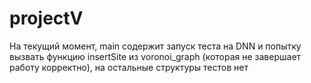 # projectV

На текущий момент, main содержит запуск теста на DNN и попытку вызвать функцию insertSite из voronoi_graph (которая не завершает работу корректно), на остальные структуры тестов нет
